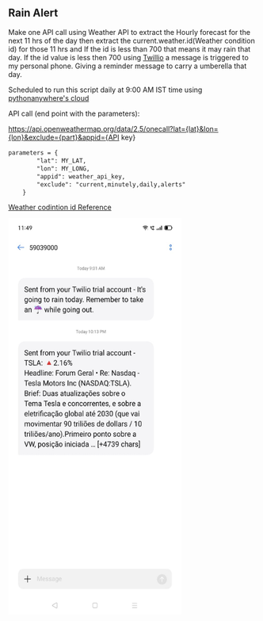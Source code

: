 <h2>Rain Alert</h2>

Make one API call using Weather API to extract the Hourly forecast for the next 11 hrs of the day then extract the current.weather.id(Weather condition id) for those 11 hrs and If the id is less than 700 that means it may rain that day.
If the id value is less then 700 using [Twillio](https://www.twilio.com/) a message is triggered to my personal phone. Giving a reminder message to carry a umberella that day.


Scheduled to run this script daily at 9:00 AM IST time using [pythonanywhere's cloud](https://www.pythonanywhere.com/)


API call (end point with the parameters):

https://api.openweathermap.org/data/2.5/onecall?lat={lat}&lon={lon}&exclude={part}&appid={API key}

```
parameters = {
        "lat": MY_LAT,
        "lon": MY_LONG,
        "appid": weather_api_key,
        "exclude": "current,minutely,daily,alerts"
    }
```

[Weather codintion id Reference](https://openweathermap.org/weather-conditions#Weather-Condition-Codes-2)


<span>
<img src="https://github.com/jaynarayan94/API-Applications-Projects/blob/main/Rain%20Alert/Rain%20%26%20Stock%20Alert.jpeg" width=350px height="800px" />
</span>
